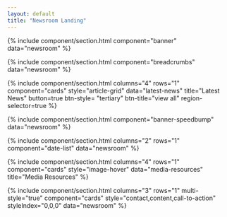 ```yaml
---
layout: default
title: "Newsroom Landing"
---
```



{% include component/section.html 
	component="banner"
	data="newsroom" %}

{% include component/section.html
	component="breadcrumbs" 
	data="newsroom" %}

{% include component/section.html
	columns="4"
	rows="1"
	component="cards"
	style="article-grid"
	data="latest-news"
	title="Latest News"
	button=true
	btn-style= "tertiary"
	btn-title="view all"
	region-selector=true %}

{% include component/section.html 
	component="banner-speedbump"
    data="newsroom" %}

{% include component/section.html
	columns="2"
	rows="1"
	component="date-list"
	data="newsroom" %}

{% include component/section.html
	columns="4"
	rows="1"
	component="cards"
	style="image-hover"
	data="media-resources"
	title="Media Resources" %}

{% include component/section.html
	columns="3"
	rows="1"
	multi-style="true"
	component="cards"
	style="contact,content,call-to-action"
	styleIndex="0,0,0"
	data="newsroom" %}

